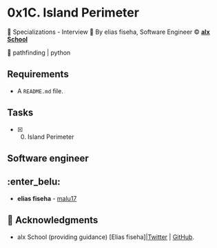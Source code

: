 # 0x1C. Island Perimeter
:open_file_folder: Specializations - Interview 
:bust_in_silhouette: By elias fiseha, Software Engineer 
:copyright: **[alx School](https://www.alx.com/)**

:bookmark: pathfinding | python

## Requirements
* A ```README.md``` file.

## Tasks
* [x] 0. Island Perimeter

## Software engineer
## :enter_belu: 
* **elias fiseha** - [malu17](https://github.com/malu17)

## :mega: Acknowledgments

* alx School (providing guidance)
[Elias fiseha]|[Twitter](https://twitter.com/eliasfiseha1) | [GitHub](https://github.com/malu17).
